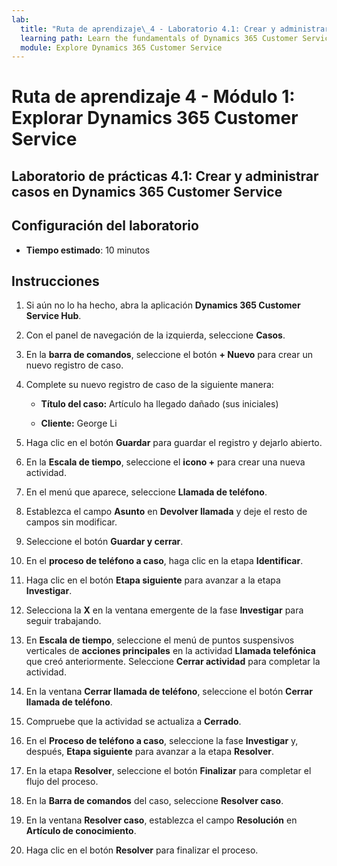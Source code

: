 ```yaml
---
lab:
  title: "Ruta de aprendizaje\_4 - Laboratorio 4.1: Crear y administrar casos en Dynamics\_365 Customer Service"
  learning path: Learn the fundamentals of Dynamics 365 Customer Service
  module: Explore Dynamics 365 Customer Service
---
```


Ruta de aprendizaje 4 - Módulo 1: Explorar Dynamics 365 Customer Service
========================

## Laboratorio de prácticas 4.1: Crear y administrar casos en Dynamics 365 Customer Service

## Configuración del laboratorio

  - **Tiempo estimado**: 10 minutos

## Instrucciones

1. Si aún no lo ha hecho, abra la aplicación **Dynamics 365 Customer Service Hub**.

2. Con el panel de navegación de la izquierda, seleccione **Casos**.

3.  En la **barra de comandos**, seleccione el botón **+ Nuevo** para crear un nuevo registro de caso. 

4.  Complete su nuevo registro de caso de la siguiente manera:

    - **Título del caso:** Artículo ha llegado dañado (sus iniciales)

    - **Cliente:** George Li

5.  Haga clic en el botón **Guardar** para guardar el registro y dejarlo abierto. 

6.  En la **Escala de tiempo**, seleccione el **icono +** para crear una nueva actividad. 

7.  En el menú que aparece, seleccione **Llamada de teléfono**.

8.  Establezca el campo **Asunto** en **Devolver llamada** y deje el resto de campos sin modificar.

9.  Seleccione el botón **Guardar y cerrar**.

10. En el **proceso de teléfono a caso**, haga clic en la etapa **Identificar**.

11. Haga clic en el botón **Etapa siguiente** para avanzar a la etapa **Investigar**.

12. Selecciona la **X** en la ventana emergente de la fase **Investigar** para seguir trabajando. 

13. En **Escala de tiempo**, seleccione el menú de puntos suspensivos verticales de **acciones principales** en la actividad **Llamada telefónica** que creó anteriormente. Seleccione **Cerrar actividad** para completar la actividad. 

14. En la ventana **Cerrar llamada de teléfono**, seleccione el botón **Cerrar llamada de teléfono**. 

15. Compruebe que la actividad se actualiza a **Cerrado**. 

16. En el **Proceso de teléfono a caso**, seleccione la fase **Investigar** y, después, **Etapa siguiente** para avanzar a la etapa **Resolver**.

17. En la etapa **Resolver**, seleccione el botón **Finalizar** para completar el flujo del proceso. 

18. En la **Barra de comandos** del caso, seleccione **Resolver caso**. 

19. En la ventana **Resolver caso**, establezca el campo **Resolución** en **Artículo de conocimiento**. 

20. Haga clic en el botón **Resolver** para finalizar el proceso. 

